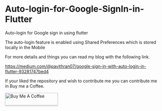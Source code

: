 # Auto-login-for-Google-SignIn-in-Flutter
Auto-login for Google sign in using flutter


The auto-login feature is enabled using Shared Preferences which is stored locally in the Mobile

For more details and things you can read my blog with the following link.

https://medium.com/@pavithran07/google-sign-in-with-auto-login-in-flutter-93281747bed4


If your liked the repository and wish to contribute me you can contribute me in Buy me a Coffee.


<a href="https://www.buymeacoffee.com/pavithran" target="_blank"><img src="https://www.buymeacoffee.com/assets/img/custom_images/orange_img.png" alt="Buy Me A Coffee" style="height: 41px !important;width: 174px !important;box-shadow: 0px 3px 2px 0px rgba(190, 190, 190, 0.5) !important;-webkit-box-shadow: 0px 3px 2px 0px rgba(190, 190, 190, 0.5) !important;" ></a>
